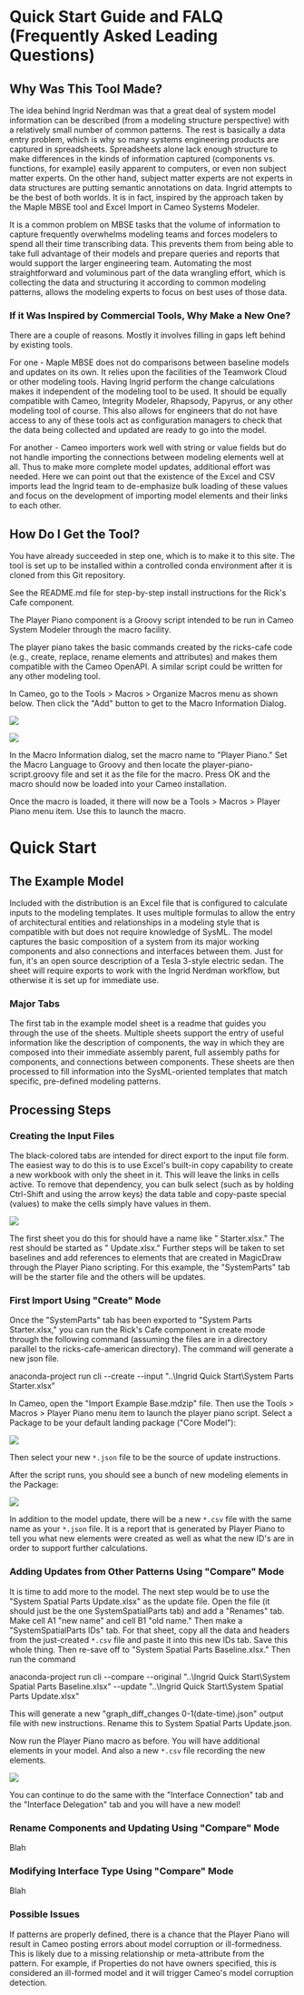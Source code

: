 # Quick Start Guide and FALQ (Frequently Asked Leading Questions)

## Why Was This Tool Made?

The idea behind Ingrid Nerdman was that a great deal of system model information can be described (from a modeling structure perspective) with a relatively small number of common patterns. The rest is basically a data entry problem, which is why so many systems engineering products are captured in spreadsheets. Spreadsheets alone lack enough structure to make differences in the kinds of information captured (components vs. functions, for example) easily apparent to computers, or even non subject matter experts. On the other hand, subject matter experts are not experts in data structures are putting semantic annotations on data. Ingrid attempts to be the best of both worlds. It is in fact, inspired by the approach taken by the Maple MBSE tool and Excel Import in Cameo Systems Modeler.

It is a common problem on MBSE tasks that the volume of information to capture frequently overwhelms modeling teams and forces modelers to spend all their time transcribing data. This prevents them from being able to take full advantage of their models and prepare queries and reports that would support the larger engineering team. Automating the most straightforward and voluminous part of the data wrangling effort, which is collecting the data and structuring it according to common modeling patterns, allows the modeling experts to focus on best uses of those data.

### If it Was Inspired by Commercial Tools, Why Make a New One?

There are a couple of reasons. Mostly it involves filling in gaps left behind by existing tools.

For one - Maple MBSE does not do comparisons between baseline models and updates on its own. It relies upon the facilities of the Teamwork Cloud or other modeling tools. Having Ingrid perform the change calculations makes it independent of the modeling tool to be used. It should be equally compatible with Cameo, Integrity Modeler, Rhapsody, Papyrus, or any other modeling tool of course. This also allows for engineers that do not have access to any of these tools act as configuration managers to check that the data being collected and updated are ready to go into the model.

For another - Cameo importers work well with string or value fields but do not handle importing the connections between modeling elements well at all. Thus to make more complete model updates, additional effort was needed. Here we can point out that the existence of the Excel and CSV imports lead the Ingrid team to de-emphasize bulk loading of these values and focus on the development of importing model elements and their links to each other.

## How Do I Get the Tool?

You have already succeeded in step one, which is to make it to this site. The tool is set up to be installed within a controlled conda environment after it is cloned from this Git repository.

See the README.md file for step-by-step install instructions for the Rick's Cafe component.

The Player Piano component is a Groovy script intended to be run in Cameo System Modeler through the macro facility.

The player piano takes the basic commands created by the ricks-cafe code (e.g., create, replace, rename elements and attributes) and makes them compatible with the Cameo OpenAPI. A similar script could be written for any other modeling tool.

In Cameo, go to the Tools > Macros > Organize Macros menu as shown below. Then click the "Add" button to get to the Macro Information Dialog.

![](macros_organize_screen.png)

![](macro_config_screen.png)

In the Macro Information dialog, set the macro name to "Player Piano." Set the Macro Language to Groovy and then locate the player-piano-script.groovy file and set it as the file for the macro. Press OK and the macro should now be loaded into your Cameo installation.

Once the macro is loaded, it there will now be a Tools > Macros > Player Piano menu item. Use this to launch the macro.

# Quick Start

## The Example Model

Included with the distribution is an Excel file that is configured to calculate inputs to the modeling templates. It uses multiple formulas to allow the entry of architectural entities and relationships in a modeling style that is compatible with but does not require knowledge of SysML. The model captures the basic composition of a system from its major working components and also connections and interfaces between them. Just for fun, it's an open source description of a Tesla 3-style electric sedan. The sheet will require exports to work with the Ingrid Nerdman workflow, but otherwise it is set up for immediate use.

### Major Tabs

The first tab in the example model sheet is a readme that guides you through the use of the sheets. Multiple sheets support the entry of useful information like the description of components, the way in which they are composed into their immediate assembly parent, full assembly paths for components, and connections between components. These sheets are then processed to fill information into the SysML-oriented templates that match specific, pre-defined modeling patterns.

## Processing Steps

### Creating the Input Files

The black-colored tabs are intended for direct export to the input file form. The easiest way to do this is to use Excel's built-in copy capability to create a new workbook with only the sheet in it. This will leave the links in cells active. To remove that dependency, you can bulk select (such as by holding Ctrl-Shift and using the arrow keys) the data table and copy-paste special (values) to make the cells simply have values in them.

![](excel_copy_screen.png)

The first sheet you do this for should have a name like "<PatternName> Starter.xlsx." The rest should be started as "<PatternName> Update.xlsx." Further steps will be taken to set baselines and add references to elements that are created in MagicDraw through the Player Piano scripting.
For this example, the "SystemParts" tab will be the starter file and the others will be updates.

### First Import Using "Create" Mode

Once the "SystemParts" tab has been exported to "System Parts Starter.xlsx," you can run the Rick's Cafe component in create mode through the following command (assuming the files are in a directory parallel to the ricks-cafe-american directory). The command will generate a new json file.

anaconda-project run cli --create --input "..\Ingrid Quick Start\System Parts Starter.xlsx"

In Cameo, open the "Import Example Base.mdzip" file. Then use the Tools > Macros > Player Piano menu item to launch the player piano script. Select a Package to be your default landing package ("Core Model"):

![](select_package_screen.png)

Then select your new `*.json` file to be the source of update instructions.

After the script runs, you should see a bunch of new modeling elements in the Package:

![](post_import_ct_screen.png)

In addition to the model update, there will be a new `*.csv` file with the same name as your `*.json` file. It is a report that is generated by Player Piano to tell you what new elements were created as well as what the new ID's are in order to support further calculations.

### Adding Updates from Other Patterns Using "Compare" Mode

It is time to add more to the model. The next step would be to use the "System Spatial Parts Update.xlsx" as the update file. Open the file (it should just be the one SystemSpatialParts tab) and add a "Renames" tab. Make cell A1 "new name" and cell B1 "old name." Then make a "SystemSpatialParts IDs" tab. For that sheet, copy all the data and headers from the just-created `*.csv` file and paste it into this new IDs tab. Save this whole thing. Then re-save off to "System Spatial Parts Baseline.xlsx." Then run the command

anaconda-project run cli --compare --original "..\Ingrid Quick Start\System Spatial Parts Baseline.xlsx" --update "..\Ingrid Quick Start\System Spatial Parts Update.xlsx"

This will generate a new "graph_diff_changes 0-1(date-time).json" output file with new instructions. Rename this to System Spatial Parts Update.json.

Now run the Player Piano macro as before. You will have additional elements in your model. And also a new `*.csv` file recording the new elements.

![](post_update_ct_screen.png)

You can continue to do the same with the "Interface Connection" tab and the "Interface Delegation" tab and you will have a new model!

### Rename Components and Updating Using "Compare" Mode

Blah

### Modifying Interface Type Using "Compare" Mode

Blah

### Possible Issues

If patterns are properly defined, there is a chance that the Player Piano will result in Cameo posting errors about model corruption or ill-formedness. This is likely due to a missing relationship or meta-attribute from the pattern. For example, if Properties do not have owners specified, this is considered an ill-formed model and it will trigger Cameo's model corruption detection.
